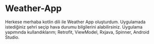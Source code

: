 # Weather-App
Herkese merhaba kotlin dili ile Weather App oluşturdum. 
Uygulamada istediğiniz şehri seçip hava durumu bilgilerini alabilirsiniz. 
Uygulama yapımında kullandıklarım; Retrofit, ViewModel, Rxjava, Spinner, Android Studio.
